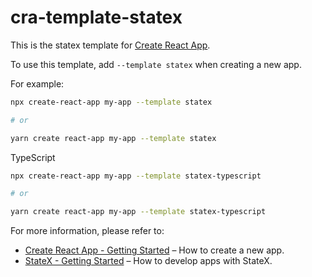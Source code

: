 # cra-template-statex

This is the statex template for [Create React App](https://github.com/facebook/create-react-app).

To use this template, add `--template statex` when creating a new app.

For example:

```sh
npx create-react-app my-app --template statex

# or

yarn create react-app my-app --template statex
```

TypeScript

```sh
npx create-react-app my-app --template statex-typescript

# or

yarn create react-app my-app --template statex-typescript
```

For more information, please refer to:

- [Create React App - Getting Started](https://cloudioinc.github.io/statex/docs/introduction/getting-started) – How to create a new app.
- [StateX - Getting Started](https://cloudioinc.github.io/statex/docs/introduction/getting-started) – How to develop apps with StateX.
